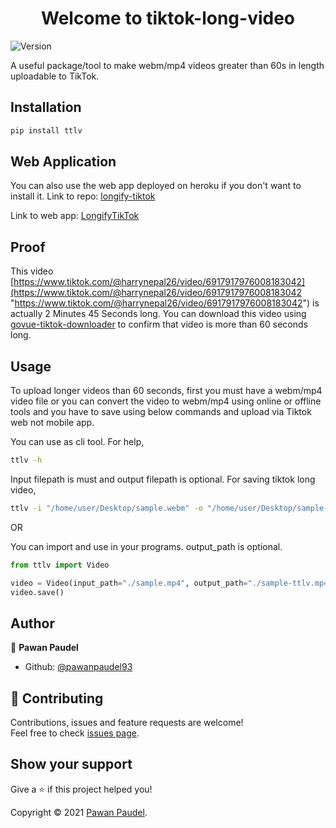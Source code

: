 <h1 align="center">Welcome to tiktok-long-video</h1>
<p>
  <img alt="Version" src="https://img.shields.io/badge/version-0.5.0-blue.svg?cacheSeconds=2592000" />
</p>

A useful package/tool to make webm/mp4 videos greater than 60s in length uploadable to TikTok.

## Installation
```bash
pip install ttlv
```
## Web Application
You can also use the web app deployed on heroku if you don't want to install it. Link to repo: [longify-tiktok](https://github.com/pawanpaudel93/longify-tiktok)

Link to web app: [LongifyTikTok](https://longifytiktok.herokuapp.com)

## Proof

  This video [https://www.tiktok.com/@harrynepal26/video/6917917976008183042](https://www.tiktok.com/@harrynepal26/video/6917917976008183042 "https://www.tiktok.com/@harrynepal26/video/6917917976008183042") is actually 2 Minutes 45 Seconds long.
  You can download this video using [govue-tiktok-downloader](https://github.com/pawanpaudel93/govue-tiktok-downloader "govue-tiktok-downloader") to confirm that video is more than 60 seconds long.

## Usage

To upload longer videos than 60 seconds, first you must have a webm/mp4 video file or you can convert the video to webm/mp4 using online or offline tools and you have to save using below commands and upload via Tiktok web not mobile app.

You can use as cli tool.
For help,
```bash
ttlv -h
```

Input filepath is must and output filepath is optional. For saving tiktok long video,
```bash
ttlv -i "/home/user/Desktop/sample.webm" -o "/home/user/Desktop/sample-ttlv.webm"
```

OR

You can import and use in your programs. 
output_path is optional.
```python
from ttlv import Video

video = Video(input_path="./sample.mp4", output_path="./sample-ttlv.mp4")
video.save()
```

## Author

👤 **Pawan Paudel**

* Github: [@pawanpaudel93](https://github.com/pawanpaudel93)

## 🤝 Contributing

Contributions, issues and feature requests are welcome!<br />Feel free to check [issues page](https://github.com/pawanpaudel93/tiktok-long-video/issues). 

## Show your support

Give a ⭐️ if this project helped you!

Copyright © 2021 [Pawan Paudel](https://github.com/pawanpaudel93).<br />
